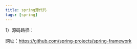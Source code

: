 ```yaml
---
title: spring源代码
tags: [spring]
---
```


1）源码路径：

网址：https://github.com/spring-projects/spring-framework